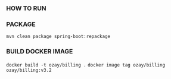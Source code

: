 ### HOW TO RUN


### PACKAGE
`mvn clean package spring-boot:repackage`
### BUILD DOCKER IMAGE
`docker build -t ozay/billing .`
`docker image tag ozay/billing ozay/billing:v3.2`



